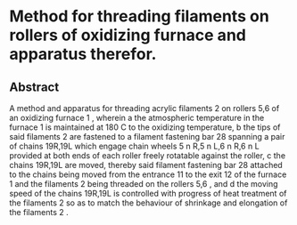 # Method for threading filaments on rollers of oxidizing furnace and apparatus therefor.

## Abstract
A method and apparatus for threading acrylic filaments 2 on rollers 5,6 of an oxidizing furnace 1 , wherein a the atmospheric temperature in the furnace 1 is maintained at 180 C to the oxidizing temperature, b the tips of said filaments 2 are fastened to a filament fastening bar 28 spanning a pair of chains 19R,19L which engage chain wheels 5 n R,5 n L,6 n R,6 n L provided at both ends of each roller freely rotatable against the roller, c the chains 19R,19L are moved, thereby said filament fastening bar 28 attached to the chains being moved from the entrance 11 to the exit 12 of the furnace 1 and the filaments 2 being threaded on the rollers 5,6 , and d the moving speed of the chains 19R,19L is controlled with progress of heat treatment of the filaments 2 so as to match the behaviour of shrinkage and elongation of the filaments 2 .